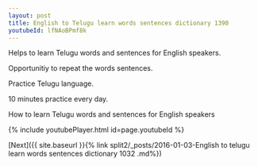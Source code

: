 ```yaml
---
layout: post
title: English to Telugu learn words sentences dictionary 1390 
youtubeId: lfNAoBPmf8k
---
```

 
 
Helps to learn Telugu words and sentences for English speakers.

Opportunitiy to repeat the words sentences. 

Practice Telugu language. 
 
10 minutes practice every day. 
 
How to learn Telugu words and sentences for English speakers 
 
{% include youtubePlayer.html id=page.youtubeId %}
 
 
[Next]({{ site.baseurl }}{% link  split2/_posts/2016-01-03-English to telugu learn words sentences dictionary 1032 .md%})
 
